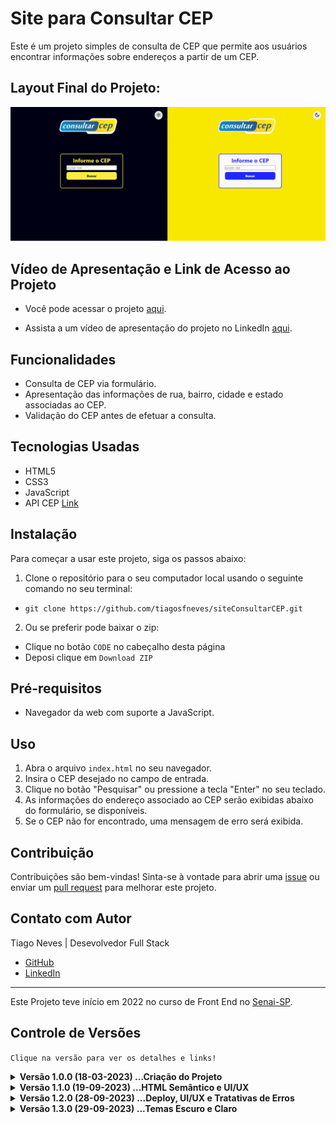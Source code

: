 # Site para Consultar CEP

Este é um projeto simples de consulta de CEP que permite aos usuários encontrar informações sobre endereços a partir de um CEP.

## Layout Final do Projeto:

![Visão da Página inicial](./assets/layoutFinal.png)

## Vídeo de Apresentação e Link de Acesso ao Projeto

- Você pode acessar o projeto [aqui](https://soft-faloodeh-69b134.netlify.app/).

- Assista a um vídeo de apresentação do projeto no LinkedIn [aqui](https://bit.ly/Site_Consultar_CEP_In).

## Funcionalidades

- Consulta de CEP via formulário.
- Apresentação das informações de rua, bairro, cidade e estado associadas ao CEP.
- Validação do CEP antes de efetuar a consulta.

## Tecnologias Usadas

- HTML5
- CSS3
- JavaScript
- API CEP [Link]("https://viacep.com.br/ws/")

## Instalação

Para começar a usar este projeto, siga os passos abaixo:

1. Clone o repositório para o seu computador local usando o seguinte comando no seu terminal:

- `git clone https://github.com/tiagosfneves/siteConsultarCEP.git`

2. Ou se preferir pode baixar o zip:
- Clique no botão `CODE` no cabeçalho desta página
- Deposi clique em `Download ZIP`


## Pré-requisitos

- Navegador da web com suporte a JavaScript.

## Uso

1. Abra o arquivo `index.html` no seu navegador.
2. Insira o CEP desejado no campo de entrada.
3. Clique no botão "Pesquisar" ou pressione a tecla "Enter" no seu teclado.
4. As informações do endereço associado ao CEP serão exibidas abaixo do formulário, se disponíveis.
5. Se o CEP não for encontrado, uma mensagem de erro será exibida.

## Contribuição

Contribuições são bem-vindas! Sinta-se à vontade para abrir uma [issue](https://github.com/tiagosfneves/siteConsultarCEP/issues) ou enviar um [pull request](https://github.com/tiagosfneves/siteConsultarCEP/pulls) para melhorar este projeto.

## Contato com Autor

Tiago Neves |  Desevolvedor Full Stack
- [GitHub](https://bit.ly/Gh_tiagosfneves) 
- [LinkedIn](https://bit.ly/In_tiagosfneves)

---
Este Projeto teve início em 2022 no curso de Front End no [Senai-SP](https://www.sp.senai.br/).

## Controle de Versões

`Clique na versão para ver os detalhes e links!`

<details>
<summary><b>Versão 1.0.0 (18-03-2023) ...Criação do Projeto</b></summary>

### `Criação do Projeto`

JavaScript
- Consumo de API CEP
- Resposta da consulta:
  - Rua

CSS
- Estilo básico (sem responsividade)

HTML
- Marcações básicas (Sem Semântica)

README
- Texto: Repositório Front End
- Imagem do Layout

[Detalhes adicionais](https://github.com/tiagosfneves/siteConsultarCEP/commit/709ee6703e7a63df7b97b542f6d8bbe523af36c1)

</details>

<details>
<summary><b>Versão 1.1.0 (19-09-2023) ...HTML Semântico e UI/UX</b></summary>

### `Refatoração, Boas Práticas, HTML Semântico e UI/UX`

JavaScript
- Incluindo Evento botão "Enter" além do "clique"
- Incluindo Formulário de resposta com os campos:
  - Logradouro
  - Bairro
  - Cidade
  - Estado

CSS
- Ajustes pontuais: 
  - Formulário
  - imagem
- Inclusão:
  - Footer
  - Copyright

HTML
- Correções no texto
- Inclusão HTML Semântico:
  - Header
  - Main
  - Footer

README
- Atualização da imagem do Novo Layout
- Adicionando topicos ao REDAME.md
  - Funcionalidades
  - Tecnologias usadas
  - Instalação
  - Pré-requisitos
  - Uso
  - Contribuição
  - Autor
  - Contato

[Detalhes adicionais](https://github.com/tiagosfneves/siteConsultarCEP/pull/2)

</details>

<details>
<summary><b>Versão 1.2.0 (28-09-2023) ...Deploy, UI/UX e Tratativas de Erros</b></summary>

### `Refatoração, Boas Práticas, UI/UX e Tratativas de Erros`

`Deploy`
- [Link](https://soft-faloodeh-69b134.netlify.app/)

`JavaScript`
- Código mais moderno usando try catch
- Validações dos Campos
- Tratativas de Erros

`CSS`
- Responsivo para celulares e tablets
- Ajustes pontuais: Formulário, margin, padding...
- Formulário "Mensagens de erros"
- Formulário "Mensagens de sucesso"

`HTML`
- Eliminando redundância "Consultar CEP" > "Informar CEP"
- Atualização de placeholder "Ex: 06600-600" > "02200-100"
- Adicionando Favicon personalizado

`README`
- Atualização de imagem do Novo Layout
- Atualização de texto geral

[Detalhes adicionais](https://github.com/tiagosfneves/siteConsultarCEP/pull/4)

</details>

<details>
<summary><b>Versão 1.3.0 (29-09-2023) ...Temas Escuro e Claro</b></summary>

### `Refatoração, Boas Práticas e Temas Escuro e Claro`

`JavaScript`
- Separação de Modulos
    - cep.js
    - theme.js

`CSS`
- Separação de Estilos
    - styles.css
    - medias.css
    - theme.css

`HTML`
- Adicionando pastas
    - img: Logo
    - icons: icones tema

`README`
- Atualização de imagem do Layout (Theme Dark e Light)
- Atualização de texto geral
- Inclusão do tópico "Controle de Versões"

[Detalhes adicionais](https://github.com/tiagosfneves/siteConsultarCEP/pull/5)

</details>
